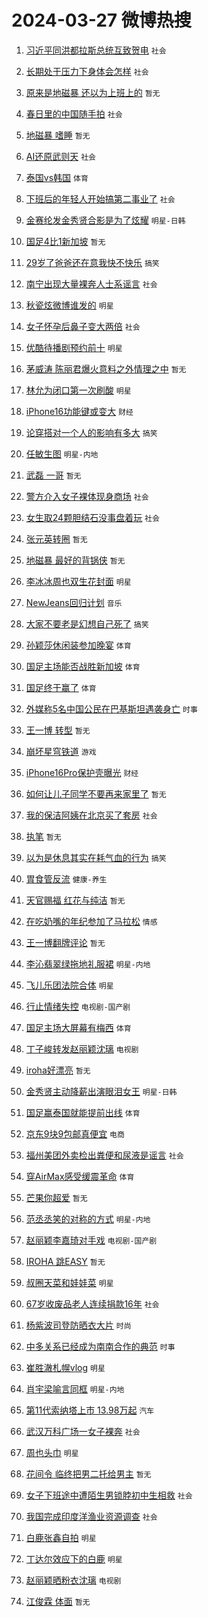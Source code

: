 # 2024-03-27 微博热搜 
1. [习近平同洪都拉斯总统互致贺电](https://m.weibo.cn/search?containerid=100103type%3D1%26t%3D10%26q%3D%23%E4%B9%A0%E8%BF%91%E5%B9%B3%E5%90%8C%E6%B4%AA%E9%83%BD%E6%8B%89%E6%96%AF%E6%80%BB%E7%BB%9F%E4%BA%92%E8%87%B4%E8%B4%BA%E7%94%B5%23&stream_entry_id=51&isnewpage=1&extparam=seat%3D1%26filter_type%3Drealtimehot%26c_type%3D51%26dgr%3D0%26cate%3D10103%26q%3D%2523%25E4%25B9%25A0%25E8%25BF%2591%25E5%25B9%25B3%25E5%2590%258C%25E6%25B4%25AA%25E9%2583%25BD%25E6%258B%2589%25E6%2596%25AF%25E6%2580%25BB%25E7%25BB%259F%25E4%25BA%2592%25E8%2587%25B4%25E8%25B4%25BA%25E7%2594%25B5%2523%26stream_entry_id%3D51%26pos%3D0%26display_time%3D1711484598%26pre_seqid%3D171148459853401652173) `社会` 

2. [长期处于压力下身体会怎样](https://m.weibo.cn/search?containerid=100103type%3D1%26t%3D10%26q%3D%23%E9%95%BF%E6%9C%9F%E5%A4%84%E4%BA%8E%E5%8E%8B%E5%8A%9B%E4%B8%8B%E8%BA%AB%E4%BD%93%E4%BC%9A%E6%80%8E%E6%A0%B7%23&stream_entry_id=31&isnewpage=1&extparam=seat%3D1%26filter_type%3Drealtimehot%26q%3D%2523%25E9%2595%25BF%25E6%259C%259F%25E5%25A4%2584%25E4%25BA%258E%25E5%258E%258B%25E5%258A%259B%25E4%25B8%258B%25E8%25BA%25AB%25E4%25BD%2593%25E4%25BC%259A%25E6%2580%258E%25E6%25A0%25B7%2523%26pos%3D0%26stream_entry_id%3D31%26lcate%3D5001%26c_type%3D31%26band_rank%3D1%26cate%3D5001%26realpos%3D1%26flag%3D2%26dgr%3D0%26display_time%3D1711484598%26pre_seqid%3D171148459853401652173) `社会` 

3. [原来是地磁暴 还以为上班上的](https://m.weibo.cn/search?containerid=100103type%3D1%26t%3D10%26q%3D%E5%8E%9F%E6%9D%A5%E6%98%AF%E5%9C%B0%E7%A3%81%E6%9A%B4+%E8%BF%98%E4%BB%A5%E4%B8%BA%E4%B8%8A%E7%8F%AD%E4%B8%8A%E7%9A%84&stream_entry_id=31&isnewpage=1&extparam=seat%3D1%26filter_type%3Drealtimehot%26q%3D%25E5%258E%259F%25E6%259D%25A5%25E6%2598%25AF%25E5%259C%25B0%25E7%25A3%2581%25E6%259A%25B4%2520%25E8%25BF%2598%25E4%25BB%25A5%25E4%25B8%25BA%25E4%25B8%258A%25E7%258F%25AD%25E4%25B8%258A%25E7%259A%2584%26pos%3D1%26stream_entry_id%3D31%26lcate%3D5001%26c_type%3D31%26band_rank%3D2%26cate%3D5001%26realpos%3D2%26flag%3D2%26dgr%3D0%26display_time%3D1711484598%26pre_seqid%3D171148459853401652173) `暂无` 

4. [春日里的中国随手拍](https://m.weibo.cn/search?containerid=100103type%3D1%26t%3D10%26q%3D%23%E6%98%A5%E6%97%A5%E9%87%8C%E7%9A%84%E4%B8%AD%E5%9B%BD%E9%9A%8F%E6%89%8B%E6%8B%8D%23&stream_entry_id=31&isnewpage=1&extparam=seat%3D1%26filter_type%3Drealtimehot%26q%3D%2523%25E6%2598%25A5%25E6%2597%25A5%25E9%2587%258C%25E7%259A%2584%25E4%25B8%25AD%25E5%259B%25BD%25E9%259A%258F%25E6%2589%258B%25E6%258B%258D%2523%26pos%3D2%26stream_entry_id%3D31%26lcate%3D5001%26c_type%3D31%26band_rank%3D3%26cate%3D5001%26realpos%3D3%26flag%3D0%26dgr%3D0%26display_time%3D1711484598%26pre_seqid%3D171148459853401652173) `社会` 

5. [地磁暴 嗜睡](https://m.weibo.cn/search?containerid=100103type%3D1%26t%3D10%26q%3D%E5%9C%B0%E7%A3%81%E6%9A%B4+%E5%97%9C%E7%9D%A1&stream_entry_id=31&isnewpage=1&extparam=seat%3D1%26filter_type%3Drealtimehot%26q%3D%25E5%259C%25B0%25E7%25A3%2581%25E6%259A%25B4%2520%25E5%2597%259C%25E7%259D%25A1%26pos%3D3%26stream_entry_id%3D31%26lcate%3D5001%26c_type%3D31%26band_rank%3D4%26cate%3D5001%26realpos%3D4%26flag%3D0%26dgr%3D0%26display_time%3D1711484598%26pre_seqid%3D171148459853401652173) `暂无` 

6. [AI还原武则天](https://m.weibo.cn/search?containerid=100103type%3D1%26t%3D10%26q%3D%23AI%E8%BF%98%E5%8E%9F%E6%AD%A6%E5%88%99%E5%A4%A9%23&stream_entry_id=31&isnewpage=1&extparam=seat%3D1%26filter_type%3Drealtimehot%26q%3D%2523AI%25E8%25BF%2598%25E5%258E%259F%25E6%25AD%25A6%25E5%2588%2599%25E5%25A4%25A9%2523%26pos%3D4%26stream_entry_id%3D31%26lcate%3D5001%26c_type%3D31%26band_rank%3D5%26cate%3D5001%26realpos%3D5%26flag%3D2%26dgr%3D0%26display_time%3D1711484598%26pre_seqid%3D171148459853401652173) `社会` 

7. [泰国vs韩国](https://m.weibo.cn/search?containerid=100103type%3D1%26t%3D10%26q%3D%E6%B3%B0%E5%9B%BDvs%E9%9F%A9%E5%9B%BD&stream_entry_id=31&isnewpage=1&extparam=seat%3D1%26filter_type%3Drealtimehot%26q%3D%25E6%25B3%25B0%25E5%259B%25BDvs%25E9%259F%25A9%25E5%259B%25BD%26pos%3D5%26stream_entry_id%3D31%26lcate%3D5001%26c_type%3D31%26band_rank%3D6%26cate%3D5001%26realpos%3D6%26flag%3D0%26dgr%3D0%26display_time%3D1711484598%26pre_seqid%3D171148459853401652173) `体育` 

8. [下班后的年轻人开始搞第二事业了](https://m.weibo.cn/search?containerid=100103type%3D1%26t%3D10%26q%3D%23%E4%B8%8B%E7%8F%AD%E5%90%8E%E7%9A%84%E5%B9%B4%E8%BD%BB%E4%BA%BA%E5%BC%80%E5%A7%8B%E6%90%9E%E7%AC%AC%E4%BA%8C%E4%BA%8B%E4%B8%9A%E4%BA%86%23&stream_entry_id=31&isnewpage=1&extparam=seat%3D1%26filter_type%3Drealtimehot%26q%3D%2523%25E4%25B8%258B%25E7%258F%25AD%25E5%2590%258E%25E7%259A%2584%25E5%25B9%25B4%25E8%25BD%25BB%25E4%25BA%25BA%25E5%25BC%2580%25E5%25A7%258B%25E6%2590%259E%25E7%25AC%25AC%25E4%25BA%258C%25E4%25BA%258B%25E4%25B8%259A%25E4%25BA%2586%2523%26pos%3D6%26stream_entry_id%3D31%26lcate%3D5001%26c_type%3D31%26band_rank%3D7%26cate%3D5001%26realpos%3D7%26flag%3D2%26dgr%3D0%26display_time%3D1711484598%26pre_seqid%3D171148459853401652173) `社会` 

9. [金赛纶发金秀贤合影是为了炫耀](https://m.weibo.cn/search?containerid=100103type%3D1%26t%3D10%26q%3D%23%E9%87%91%E8%B5%9B%E7%BA%B6%E5%8F%91%E9%87%91%E7%A7%80%E8%B4%A4%E5%90%88%E5%BD%B1%E6%98%AF%E4%B8%BA%E4%BA%86%E7%82%AB%E8%80%80%23&stream_entry_id=31&isnewpage=1&extparam=seat%3D1%26filter_type%3Drealtimehot%26q%3D%2523%25E9%2587%2591%25E8%25B5%259B%25E7%25BA%25B6%25E5%258F%2591%25E9%2587%2591%25E7%25A7%2580%25E8%25B4%25A4%25E5%2590%2588%25E5%25BD%25B1%25E6%2598%25AF%25E4%25B8%25BA%25E4%25BA%2586%25E7%2582%25AB%25E8%2580%2580%2523%26pos%3D7%26stream_entry_id%3D31%26lcate%3D5001%26c_type%3D31%26band_rank%3D8%26cate%3D5001%26realpos%3D8%26flag%3D2%26dgr%3D0%26display_time%3D1711484598%26pre_seqid%3D171148459853401652173) `明星-日韩` 

10. [国足4比1新加坡](https://m.weibo.cn/search?containerid=100103type%3D1%26t%3D10%26q%3D%23%E5%9B%BD%E8%B6%B34%E6%AF%941%E6%96%B0%E5%8A%A0%E5%9D%A1%23&stream_entry_id=31&isnewpage=1&extparam=seat%3D1%26filter_type%3Drealtimehot%26q%3D%2523%25E5%259B%25BD%25E8%25B6%25B34%25E6%25AF%25941%25E6%2596%25B0%25E5%258A%25A0%25E5%259D%25A1%2523%26pos%3D8%26stream_entry_id%3D31%26lcate%3D5001%26c_type%3D31%26band_rank%3D9%26cate%3D5001%26realpos%3D9%26flag%3D16%26dgr%3D0%26display_time%3D1711484598%26pre_seqid%3D171148459853401652173) `暂无` 

11. [29岁了爸爸还在意我快不快乐](https://m.weibo.cn/search?containerid=100103type%3D1%26t%3D10%26q%3D%2329%E5%B2%81%E4%BA%86%E7%88%B8%E7%88%B8%E8%BF%98%E5%9C%A8%E6%84%8F%E6%88%91%E5%BF%AB%E4%B8%8D%E5%BF%AB%E4%B9%90%23&stream_entry_id=31&isnewpage=1&extparam=seat%3D1%26filter_type%3Drealtimehot%26q%3D%252329%25E5%25B2%2581%25E4%25BA%2586%25E7%2588%25B8%25E7%2588%25B8%25E8%25BF%2598%25E5%259C%25A8%25E6%2584%258F%25E6%2588%2591%25E5%25BF%25AB%25E4%25B8%258D%25E5%25BF%25AB%25E4%25B9%2590%2523%26pos%3D9%26stream_entry_id%3D31%26lcate%3D5001%26c_type%3D31%26band_rank%3D10%26cate%3D5001%26realpos%3D10%26flag%3D2%26dgr%3D0%26display_time%3D1711484598%26pre_seqid%3D171148459853401652173) `搞笑` 

12. [南宁出现大量裸奔人士系谣言](https://m.weibo.cn/search?containerid=100103type%3D1%26t%3D10%26q%3D%23%E5%8D%97%E5%AE%81%E5%87%BA%E7%8E%B0%E5%A4%A7%E9%87%8F%E8%A3%B8%E5%A5%94%E4%BA%BA%E5%A3%AB%E7%B3%BB%E8%B0%A3%E8%A8%80%23&stream_entry_id=31&isnewpage=1&extparam=seat%3D1%26filter_type%3Drealtimehot%26q%3D%2523%25E5%258D%2597%25E5%25AE%2581%25E5%2587%25BA%25E7%258E%25B0%25E5%25A4%25A7%25E9%2587%258F%25E8%25A3%25B8%25E5%25A5%2594%25E4%25BA%25BA%25E5%25A3%25AB%25E7%25B3%25BB%25E8%25B0%25A3%25E8%25A8%2580%2523%26pos%3D10%26stream_entry_id%3D31%26lcate%3D5001%26c_type%3D31%26band_rank%3D11%26cate%3D5001%26realpos%3D11%26flag%3D2%26dgr%3D0%26display_time%3D1711484598%26pre_seqid%3D171148459853401652173) `社会` 

13. [秋瓷炫微博谁发的](https://m.weibo.cn/search?containerid=100103type%3D1%26t%3D10%26q%3D%23%E7%A7%8B%E7%93%B7%E7%82%AB%E5%BE%AE%E5%8D%9A%E8%B0%81%E5%8F%91%E7%9A%84%23&stream_entry_id=31&isnewpage=1&extparam=seat%3D1%26filter_type%3Drealtimehot%26q%3D%2523%25E7%25A7%258B%25E7%2593%25B7%25E7%2582%25AB%25E5%25BE%25AE%25E5%258D%259A%25E8%25B0%2581%25E5%258F%2591%25E7%259A%2584%2523%26pos%3D11%26stream_entry_id%3D31%26lcate%3D5001%26c_type%3D31%26band_rank%3D12%26cate%3D5001%26realpos%3D12%26flag%3D2%26dgr%3D0%26display_time%3D1711484598%26pre_seqid%3D171148459853401652173) `明星` 

14. [女子怀孕后鼻子变大两倍](https://m.weibo.cn/search?containerid=100103type%3D1%26t%3D10%26q%3D%23%E5%A5%B3%E5%AD%90%E6%80%80%E5%AD%95%E5%90%8E%E9%BC%BB%E5%AD%90%E5%8F%98%E5%A4%A7%E4%B8%A4%E5%80%8D%23&stream_entry_id=31&isnewpage=1&extparam=seat%3D1%26filter_type%3Drealtimehot%26q%3D%2523%25E5%25A5%25B3%25E5%25AD%2590%25E6%2580%2580%25E5%25AD%2595%25E5%2590%258E%25E9%25BC%25BB%25E5%25AD%2590%25E5%258F%2598%25E5%25A4%25A7%25E4%25B8%25A4%25E5%2580%258D%2523%26pos%3D12%26stream_entry_id%3D31%26lcate%3D5001%26c_type%3D31%26band_rank%3D13%26cate%3D5001%26realpos%3D13%26flag%3D0%26dgr%3D0%26display_time%3D1711484598%26pre_seqid%3D171148459853401652173) `社会` 

15. [优酷待播剧预约前十](https://m.weibo.cn/search?containerid=100103type%3D1%26t%3D10%26q%3D%23%E4%BC%98%E9%85%B7%E5%BE%85%E6%92%AD%E5%89%A7%E9%A2%84%E7%BA%A6%E5%89%8D%E5%8D%81%23&stream_entry_id=31&isnewpage=1&extparam=seat%3D1%26filter_type%3Drealtimehot%26q%3D%2523%25E4%25BC%2598%25E9%2585%25B7%25E5%25BE%2585%25E6%2592%25AD%25E5%2589%25A7%25E9%25A2%2584%25E7%25BA%25A6%25E5%2589%258D%25E5%258D%2581%2523%26pos%3D13%26stream_entry_id%3D31%26lcate%3D5001%26c_type%3D31%26band_rank%3D14%26cate%3D5001%26realpos%3D14%26flag%3D2%26dgr%3D0%26display_time%3D1711484598%26pre_seqid%3D171148459853401652173) `明星` 

16. [茅威涛 陈丽君爆火意料之外情理之中](https://m.weibo.cn/search?containerid=100103type%3D1%26t%3D10%26q%3D%E8%8C%85%E5%A8%81%E6%B6%9B+%E9%99%88%E4%B8%BD%E5%90%9B%E7%88%86%E7%81%AB%E6%84%8F%E6%96%99%E4%B9%8B%E5%A4%96%E6%83%85%E7%90%86%E4%B9%8B%E4%B8%AD&stream_entry_id=31&isnewpage=1&extparam=seat%3D1%26filter_type%3Drealtimehot%26q%3D%25E8%258C%2585%25E5%25A8%2581%25E6%25B6%259B%2520%25E9%2599%2588%25E4%25B8%25BD%25E5%2590%259B%25E7%2588%2586%25E7%2581%25AB%25E6%2584%258F%25E6%2596%2599%25E4%25B9%258B%25E5%25A4%2596%25E6%2583%2585%25E7%2590%2586%25E4%25B9%258B%25E4%25B8%25AD%26pos%3D14%26stream_entry_id%3D31%26lcate%3D5001%26c_type%3D31%26band_rank%3D15%26cate%3D5001%26realpos%3D15%26flag%3D1%26dgr%3D0%26display_time%3D1711484598%26pre_seqid%3D171148459853401652173) `暂无` 

17. [林允为闭口第一次刷酸](https://m.weibo.cn/search?containerid=100103type%3D1%26t%3D10%26q%3D%23%E6%9E%97%E5%85%81%E4%B8%BA%E9%97%AD%E5%8F%A3%E7%AC%AC%E4%B8%80%E6%AC%A1%E5%88%B7%E9%85%B8%23&stream_entry_id=31&isnewpage=1&extparam=seat%3D1%26filter_type%3Drealtimehot%26q%3D%2523%25E6%259E%2597%25E5%2585%2581%25E4%25B8%25BA%25E9%2597%25AD%25E5%258F%25A3%25E7%25AC%25AC%25E4%25B8%2580%25E6%25AC%25A1%25E5%2588%25B7%25E9%2585%25B8%2523%26pos%3D15%26stream_entry_id%3D31%26lcate%3D5001%26c_type%3D31%26band_rank%3D16%26cate%3D5001%26realpos%3D16%26flag%3D2%26dgr%3D0%26display_time%3D1711484598%26pre_seqid%3D171148459853401652173) `明星` 

18. [iPhone16功能键或变大](https://m.weibo.cn/search?containerid=100103type%3D1%26t%3D10%26q%3D%23iPhone16%E5%8A%9F%E8%83%BD%E9%94%AE%E6%88%96%E5%8F%98%E5%A4%A7%23&stream_entry_id=31&isnewpage=1&extparam=seat%3D1%26filter_type%3Drealtimehot%26q%3D%2523iPhone16%25E5%258A%259F%25E8%2583%25BD%25E9%2594%25AE%25E6%2588%2596%25E5%258F%2598%25E5%25A4%25A7%2523%26pos%3D16%26stream_entry_id%3D31%26lcate%3D5001%26c_type%3D31%26band_rank%3D17%26cate%3D5001%26realpos%3D17%26flag%3D2%26dgr%3D0%26display_time%3D1711484598%26pre_seqid%3D171148459853401652173) `财经` 

19. [论穿搭对一个人的影响有多大](https://m.weibo.cn/search?containerid=100103type%3D1%26t%3D10%26q%3D%23%E8%AE%BA%E7%A9%BF%E6%90%AD%E5%AF%B9%E4%B8%80%E4%B8%AA%E4%BA%BA%E7%9A%84%E5%BD%B1%E5%93%8D%E6%9C%89%E5%A4%9A%E5%A4%A7%23&stream_entry_id=31&isnewpage=1&extparam=seat%3D1%26filter_type%3Drealtimehot%26q%3D%2523%25E8%25AE%25BA%25E7%25A9%25BF%25E6%2590%25AD%25E5%25AF%25B9%25E4%25B8%2580%25E4%25B8%25AA%25E4%25BA%25BA%25E7%259A%2584%25E5%25BD%25B1%25E5%2593%258D%25E6%259C%2589%25E5%25A4%259A%25E5%25A4%25A7%2523%26pos%3D17%26stream_entry_id%3D31%26lcate%3D5001%26c_type%3D31%26band_rank%3D18%26cate%3D5001%26realpos%3D18%26flag%3D2%26dgr%3D0%26display_time%3D1711484598%26pre_seqid%3D171148459853401652173) `搞笑` 

20. [任敏生图](https://m.weibo.cn/search?containerid=100103type%3D1%26t%3D10%26q%3D%E4%BB%BB%E6%95%8F%E7%94%9F%E5%9B%BE&stream_entry_id=31&isnewpage=1&extparam=seat%3D1%26filter_type%3Drealtimehot%26q%3D%25E4%25BB%25BB%25E6%2595%258F%25E7%2594%259F%25E5%259B%25BE%26pos%3D18%26stream_entry_id%3D31%26lcate%3D5001%26c_type%3D31%26band_rank%3D19%26cate%3D5001%26realpos%3D19%26flag%3D2%26dgr%3D0%26display_time%3D1711484598%26pre_seqid%3D171148459853401652173) `明星-内地` 

21. [武磊 一哥](https://m.weibo.cn/search?containerid=100103type%3D1%26t%3D10%26q%3D%E6%AD%A6%E7%A3%8A+%E4%B8%80%E5%93%A5&stream_entry_id=31&isnewpage=1&extparam=seat%3D1%26filter_type%3Drealtimehot%26q%3D%25E6%25AD%25A6%25E7%25A3%258A%2520%25E4%25B8%2580%25E5%2593%25A5%26pos%3D19%26stream_entry_id%3D31%26lcate%3D5001%26c_type%3D31%26band_rank%3D20%26cate%3D5001%26realpos%3D20%26flag%3D0%26dgr%3D0%26display_time%3D1711484598%26pre_seqid%3D171148459853401652173) `暂无` 

22. [警方介入女子裸体现身商场](https://m.weibo.cn/search?containerid=100103type%3D1%26t%3D10%26q%3D%23%E8%AD%A6%E6%96%B9%E4%BB%8B%E5%85%A5%E5%A5%B3%E5%AD%90%E8%A3%B8%E4%BD%93%E7%8E%B0%E8%BA%AB%E5%95%86%E5%9C%BA%23&stream_entry_id=31&isnewpage=1&extparam=seat%3D1%26filter_type%3Drealtimehot%26q%3D%2523%25E8%25AD%25A6%25E6%2596%25B9%25E4%25BB%258B%25E5%2585%25A5%25E5%25A5%25B3%25E5%25AD%2590%25E8%25A3%25B8%25E4%25BD%2593%25E7%258E%25B0%25E8%25BA%25AB%25E5%2595%2586%25E5%259C%25BA%2523%26pos%3D20%26stream_entry_id%3D31%26lcate%3D5001%26c_type%3D31%26band_rank%3D21%26cate%3D5001%26realpos%3D21%26flag%3D2%26dgr%3D0%26display_time%3D1711484598%26pre_seqid%3D171148459853401652173) `社会` 

23. [女生取24颗胆结石没事盘着玩](https://m.weibo.cn/search?containerid=100103type%3D1%26t%3D10%26q%3D%23%E5%A5%B3%E7%94%9F%E5%8F%9624%E9%A2%97%E8%83%86%E7%BB%93%E7%9F%B3%E6%B2%A1%E4%BA%8B%E7%9B%98%E7%9D%80%E7%8E%A9%23&stream_entry_id=31&isnewpage=1&extparam=seat%3D1%26filter_type%3Drealtimehot%26q%3D%2523%25E5%25A5%25B3%25E7%2594%259F%25E5%258F%259624%25E9%25A2%2597%25E8%2583%2586%25E7%25BB%2593%25E7%259F%25B3%25E6%25B2%25A1%25E4%25BA%258B%25E7%259B%2598%25E7%259D%2580%25E7%258E%25A9%2523%26pos%3D21%26stream_entry_id%3D31%26lcate%3D5001%26c_type%3D31%26band_rank%3D22%26cate%3D5001%26realpos%3D22%26flag%3D0%26dgr%3D0%26display_time%3D1711484598%26pre_seqid%3D171148459853401652173) `社会` 

24. [张元英转圈](https://m.weibo.cn/search?containerid=100103type%3D1%26t%3D10%26q%3D%E5%BC%A0%E5%85%83%E8%8B%B1%E8%BD%AC%E5%9C%88&stream_entry_id=31&isnewpage=1&extparam=seat%3D1%26filter_type%3Drealtimehot%26q%3D%25E5%25BC%25A0%25E5%2585%2583%25E8%258B%25B1%25E8%25BD%25AC%25E5%259C%2588%26pos%3D22%26stream_entry_id%3D31%26lcate%3D5001%26c_type%3D31%26band_rank%3D23%26cate%3D5001%26realpos%3D23%26flag%3D0%26dgr%3D0%26display_time%3D1711484598%26pre_seqid%3D171148459853401652173) `暂无` 

25. [地磁暴 最好的背锅侠](https://m.weibo.cn/search?containerid=100103type%3D1%26t%3D10%26q%3D%E5%9C%B0%E7%A3%81%E6%9A%B4+%E6%9C%80%E5%A5%BD%E7%9A%84%E8%83%8C%E9%94%85%E4%BE%A0&stream_entry_id=31&isnewpage=1&extparam=seat%3D1%26filter_type%3Drealtimehot%26q%3D%25E5%259C%25B0%25E7%25A3%2581%25E6%259A%25B4%2520%25E6%259C%2580%25E5%25A5%25BD%25E7%259A%2584%25E8%2583%258C%25E9%2594%2585%25E4%25BE%25A0%26pos%3D23%26stream_entry_id%3D31%26lcate%3D5001%26c_type%3D31%26band_rank%3D24%26cate%3D5001%26realpos%3D24%26flag%3D0%26dgr%3D0%26display_time%3D1711484598%26pre_seqid%3D171148459853401652173) `暂无` 

26. [李冰冰周也双生花封面](https://m.weibo.cn/search?containerid=100103type%3D1%26t%3D10%26q%3D%23%E6%9D%8E%E5%86%B0%E5%86%B0%E5%91%A8%E4%B9%9F%E5%8F%8C%E7%94%9F%E8%8A%B1%E5%B0%81%E9%9D%A2%23&stream_entry_id=31&isnewpage=1&extparam=seat%3D1%26filter_type%3Drealtimehot%26q%3D%2523%25E6%259D%258E%25E5%2586%25B0%25E5%2586%25B0%25E5%2591%25A8%25E4%25B9%259F%25E5%258F%258C%25E7%2594%259F%25E8%258A%25B1%25E5%25B0%2581%25E9%259D%25A2%2523%26pos%3D24%26stream_entry_id%3D31%26lcate%3D5001%26c_type%3D31%26band_rank%3D25%26cate%3D5001%26realpos%3D25%26flag%3D0%26dgr%3D0%26display_time%3D1711484598%26pre_seqid%3D171148459853401652173) `明星` 

27. [NewJeans回归计划](https://m.weibo.cn/search?containerid=100103type%3D1%26t%3D10%26q%3D%23NewJeans%E5%9B%9E%E5%BD%92%E8%AE%A1%E5%88%92%23&stream_entry_id=31&isnewpage=1&extparam=seat%3D1%26filter_type%3Drealtimehot%26q%3D%2523NewJeans%25E5%259B%259E%25E5%25BD%2592%25E8%25AE%25A1%25E5%2588%2592%2523%26pos%3D25%26stream_entry_id%3D31%26lcate%3D5001%26c_type%3D31%26band_rank%3D26%26cate%3D5001%26realpos%3D26%26flag%3D0%26dgr%3D0%26display_time%3D1711484598%26pre_seqid%3D171148459853401652173) `音乐` 

28. [大家不要老是幻想自己死了](https://m.weibo.cn/search?containerid=100103type%3D1%26t%3D10%26q%3D%23%E5%A4%A7%E5%AE%B6%E4%B8%8D%E8%A6%81%E8%80%81%E6%98%AF%E5%B9%BB%E6%83%B3%E8%87%AA%E5%B7%B1%E6%AD%BB%E4%BA%86%23&stream_entry_id=31&isnewpage=1&extparam=seat%3D1%26filter_type%3Drealtimehot%26q%3D%2523%25E5%25A4%25A7%25E5%25AE%25B6%25E4%25B8%258D%25E8%25A6%2581%25E8%2580%2581%25E6%2598%25AF%25E5%25B9%25BB%25E6%2583%25B3%25E8%2587%25AA%25E5%25B7%25B1%25E6%25AD%25BB%25E4%25BA%2586%2523%26pos%3D26%26stream_entry_id%3D31%26lcate%3D5001%26c_type%3D31%26band_rank%3D27%26cate%3D5001%26realpos%3D27%26flag%3D0%26dgr%3D0%26display_time%3D1711484598%26pre_seqid%3D171148459853401652173) `搞笑` 

29. [孙颖莎休闲装参加晚宴](https://m.weibo.cn/search?containerid=100103type%3D1%26t%3D10%26q%3D%23%E5%AD%99%E9%A2%96%E8%8E%8E%E4%BC%91%E9%97%B2%E8%A3%85%E5%8F%82%E5%8A%A0%E6%99%9A%E5%AE%B4%23&stream_entry_id=31&isnewpage=1&extparam=seat%3D1%26filter_type%3Drealtimehot%26q%3D%2523%25E5%25AD%2599%25E9%25A2%2596%25E8%258E%258E%25E4%25BC%2591%25E9%2597%25B2%25E8%25A3%2585%25E5%258F%2582%25E5%258A%25A0%25E6%2599%259A%25E5%25AE%25B4%2523%26pos%3D27%26stream_entry_id%3D31%26lcate%3D5001%26c_type%3D31%26band_rank%3D28%26cate%3D5001%26realpos%3D28%26flag%3D0%26dgr%3D0%26display_time%3D1711484598%26pre_seqid%3D171148459853401652173) `体育` 

30. [国足主场能否战胜新加坡](https://m.weibo.cn/search?containerid=100103type%3D1%26t%3D10%26q%3D%23%E5%9B%BD%E8%B6%B3%E4%B8%BB%E5%9C%BA%E8%83%BD%E5%90%A6%E6%88%98%E8%83%9C%E6%96%B0%E5%8A%A0%E5%9D%A1%23&stream_entry_id=31&isnewpage=1&extparam=seat%3D1%26filter_type%3Drealtimehot%26q%3D%2523%25E5%259B%25BD%25E8%25B6%25B3%25E4%25B8%25BB%25E5%259C%25BA%25E8%2583%25BD%25E5%2590%25A6%25E6%2588%2598%25E8%2583%259C%25E6%2596%25B0%25E5%258A%25A0%25E5%259D%25A1%2523%26pos%3D28%26stream_entry_id%3D31%26lcate%3D5001%26c_type%3D31%26band_rank%3D29%26cate%3D5001%26realpos%3D29%26flag%3D0%26dgr%3D0%26display_time%3D1711484598%26pre_seqid%3D171148459853401652173) `体育` 

31. [国足终于赢了](https://m.weibo.cn/search?containerid=100103type%3D1%26t%3D10%26q%3D%23%E5%9B%BD%E8%B6%B3%E7%BB%88%E4%BA%8E%E8%B5%A2%E4%BA%86%23&stream_entry_id=31&isnewpage=1&extparam=seat%3D1%26filter_type%3Drealtimehot%26q%3D%2523%25E5%259B%25BD%25E8%25B6%25B3%25E7%25BB%2588%25E4%25BA%258E%25E8%25B5%25A2%25E4%25BA%2586%2523%26pos%3D29%26stream_entry_id%3D31%26lcate%3D5001%26c_type%3D31%26band_rank%3D30%26cate%3D5001%26realpos%3D30%26flag%3D0%26dgr%3D0%26display_time%3D1711484598%26pre_seqid%3D171148459853401652173) `体育` 

32. [外媒称5名中国公民在巴基斯坦遇袭身亡](https://m.weibo.cn/search?containerid=100103type%3D1%26t%3D10%26q%3D%23%E5%A4%96%E5%AA%92%E7%A7%B05%E5%90%8D%E4%B8%AD%E5%9B%BD%E5%85%AC%E6%B0%91%E5%9C%A8%E5%B7%B4%E5%9F%BA%E6%96%AF%E5%9D%A6%E9%81%87%E8%A2%AD%E8%BA%AB%E4%BA%A1%23&stream_entry_id=31&isnewpage=1&extparam=seat%3D1%26filter_type%3Drealtimehot%26q%3D%2523%25E5%25A4%2596%25E5%25AA%2592%25E7%25A7%25B05%25E5%2590%258D%25E4%25B8%25AD%25E5%259B%25BD%25E5%2585%25AC%25E6%25B0%2591%25E5%259C%25A8%25E5%25B7%25B4%25E5%259F%25BA%25E6%2596%25AF%25E5%259D%25A6%25E9%2581%2587%25E8%25A2%25AD%25E8%25BA%25AB%25E4%25BA%25A1%2523%26pos%3D30%26stream_entry_id%3D31%26lcate%3D5001%26c_type%3D31%26band_rank%3D31%26cate%3D5001%26realpos%3D31%26flag%3D0%26dgr%3D0%26display_time%3D1711484598%26pre_seqid%3D171148459853401652173) `时事` 

33. [王一博 转型](https://m.weibo.cn/search?containerid=100103type%3D1%26t%3D10%26q%3D%E7%8E%8B%E4%B8%80%E5%8D%9A+%E8%BD%AC%E5%9E%8B&stream_entry_id=31&isnewpage=1&extparam=seat%3D1%26filter_type%3Drealtimehot%26q%3D%25E7%258E%258B%25E4%25B8%2580%25E5%258D%259A%2520%25E8%25BD%25AC%25E5%259E%258B%26pos%3D31%26stream_entry_id%3D31%26lcate%3D5001%26c_type%3D31%26band_rank%3D32%26cate%3D5001%26realpos%3D32%26flag%3D0%26dgr%3D0%26display_time%3D1711484598%26pre_seqid%3D171148459853401652173) `暂无` 

34. [崩坏星穹铁道](https://m.weibo.cn/search?containerid=100103type%3D1%26t%3D10%26q%3D%23%E5%B4%A9%E5%9D%8F%E6%98%9F%E7%A9%B9%E9%93%81%E9%81%93%23&stream_entry_id=31&isnewpage=1&extparam=seat%3D1%26filter_type%3Drealtimehot%26q%3D%2523%25E5%25B4%25A9%25E5%259D%258F%25E6%2598%259F%25E7%25A9%25B9%25E9%2593%2581%25E9%2581%2593%2523%26pos%3D32%26stream_entry_id%3D31%26lcate%3D5001%26c_type%3D31%26band_rank%3D33%26cate%3D5001%26realpos%3D33%26flag%3D0%26dgr%3D0%26display_time%3D1711484598%26pre_seqid%3D171148459853401652173) `游戏` 

35. [iPhone16Pro保护壳曝光](https://m.weibo.cn/search?containerid=100103type%3D1%26t%3D10%26q%3D%23iPhone16Pro%E4%BF%9D%E6%8A%A4%E5%A3%B3%E6%9B%9D%E5%85%89%23&stream_entry_id=31&isnewpage=1&extparam=seat%3D1%26filter_type%3Drealtimehot%26q%3D%2523iPhone16Pro%25E4%25BF%259D%25E6%258A%25A4%25E5%25A3%25B3%25E6%259B%259D%25E5%2585%2589%2523%26pos%3D33%26stream_entry_id%3D31%26lcate%3D5001%26c_type%3D31%26band_rank%3D34%26cate%3D5001%26realpos%3D34%26flag%3D0%26dgr%3D0%26display_time%3D1711484598%26pre_seqid%3D171148459853401652173) `财经` 

36. [如何让儿子同学不要再来家里了](https://m.weibo.cn/search?containerid=100103type%3D1%26t%3D10%26q%3D%E5%A6%82%E4%BD%95%E8%AE%A9%E5%84%BF%E5%AD%90%E5%90%8C%E5%AD%A6%E4%B8%8D%E8%A6%81%E5%86%8D%E6%9D%A5%E5%AE%B6%E9%87%8C%E4%BA%86&stream_entry_id=31&isnewpage=1&extparam=seat%3D1%26filter_type%3Drealtimehot%26q%3D%25E5%25A6%2582%25E4%25BD%2595%25E8%25AE%25A9%25E5%2584%25BF%25E5%25AD%2590%25E5%2590%258C%25E5%25AD%25A6%25E4%25B8%258D%25E8%25A6%2581%25E5%2586%258D%25E6%259D%25A5%25E5%25AE%25B6%25E9%2587%258C%25E4%25BA%2586%26pos%3D34%26stream_entry_id%3D31%26lcate%3D5001%26c_type%3D31%26band_rank%3D35%26cate%3D5001%26realpos%3D35%26flag%3D1%26dgr%3D0%26display_time%3D1711484598%26pre_seqid%3D171148459853401652173) `暂无` 

37. [我的保洁阿姨在北京买了套房](https://m.weibo.cn/search?containerid=100103type%3D1%26t%3D10%26q%3D%23%E6%88%91%E7%9A%84%E4%BF%9D%E6%B4%81%E9%98%BF%E5%A7%A8%E5%9C%A8%E5%8C%97%E4%BA%AC%E4%B9%B0%E4%BA%86%E5%A5%97%E6%88%BF%23&stream_entry_id=31&isnewpage=1&extparam=seat%3D1%26filter_type%3Drealtimehot%26q%3D%2523%25E6%2588%2591%25E7%259A%2584%25E4%25BF%259D%25E6%25B4%2581%25E9%2598%25BF%25E5%25A7%25A8%25E5%259C%25A8%25E5%258C%2597%25E4%25BA%25AC%25E4%25B9%25B0%25E4%25BA%2586%25E5%25A5%2597%25E6%2588%25BF%2523%26pos%3D35%26stream_entry_id%3D31%26lcate%3D5001%26c_type%3D31%26band_rank%3D36%26cate%3D5001%26realpos%3D36%26flag%3D0%26dgr%3D0%26display_time%3D1711484598%26pre_seqid%3D171148459853401652173) `社会` 

38. [执笔](https://m.weibo.cn/search?containerid=100103type%3D1%26t%3D10%26q%3D%E6%89%A7%E7%AC%94&stream_entry_id=31&isnewpage=1&extparam=seat%3D1%26filter_type%3Drealtimehot%26q%3D%25E6%2589%25A7%25E7%25AC%2594%26pos%3D36%26stream_entry_id%3D31%26lcate%3D5001%26c_type%3D31%26band_rank%3D37%26cate%3D5001%26realpos%3D37%26flag%3D0%26dgr%3D0%26display_time%3D1711484598%26pre_seqid%3D171148459853401652173) `暂无` 

39. [以为是休息其实在耗气血的行为](https://m.weibo.cn/search?containerid=100103type%3D1%26t%3D10%26q%3D%23%E4%BB%A5%E4%B8%BA%E6%98%AF%E4%BC%91%E6%81%AF%E5%85%B6%E5%AE%9E%E5%9C%A8%E8%80%97%E6%B0%94%E8%A1%80%E7%9A%84%E8%A1%8C%E4%B8%BA%23&stream_entry_id=31&isnewpage=1&extparam=seat%3D1%26filter_type%3Drealtimehot%26q%3D%2523%25E4%25BB%25A5%25E4%25B8%25BA%25E6%2598%25AF%25E4%25BC%2591%25E6%2581%25AF%25E5%2585%25B6%25E5%25AE%259E%25E5%259C%25A8%25E8%2580%2597%25E6%25B0%2594%25E8%25A1%2580%25E7%259A%2584%25E8%25A1%258C%25E4%25B8%25BA%2523%26pos%3D37%26stream_entry_id%3D31%26lcate%3D5001%26c_type%3D31%26band_rank%3D38%26cate%3D5001%26realpos%3D38%26flag%3D0%26dgr%3D0%26display_time%3D1711484598%26pre_seqid%3D171148459853401652173) `搞笑` 

40. [胃食管反流](https://m.weibo.cn/search?containerid=100103type%3D1%26t%3D10%26q%3D%E8%83%83%E9%A3%9F%E7%AE%A1%E5%8F%8D%E6%B5%81&stream_entry_id=31&isnewpage=1&extparam=seat%3D1%26filter_type%3Drealtimehot%26q%3D%25E8%2583%2583%25E9%25A3%259F%25E7%25AE%25A1%25E5%258F%258D%25E6%25B5%2581%26pos%3D38%26stream_entry_id%3D31%26lcate%3D5001%26c_type%3D31%26band_rank%3D39%26cate%3D5001%26realpos%3D39%26flag%3D1%26dgr%3D0%26display_time%3D1711484598%26pre_seqid%3D171148459853401652173) `健康-养生` 

41. [天官赐福 红花与纯洁](https://m.weibo.cn/search?containerid=100103type%3D1%26t%3D10%26q%3D%E5%A4%A9%E5%AE%98%E8%B5%90%E7%A6%8F+%E7%BA%A2%E8%8A%B1%E4%B8%8E%E7%BA%AF%E6%B4%81&stream_entry_id=31&isnewpage=1&extparam=seat%3D1%26filter_type%3Drealtimehot%26q%3D%25E5%25A4%25A9%25E5%25AE%2598%25E8%25B5%2590%25E7%25A6%258F%2520%25E7%25BA%25A2%25E8%258A%25B1%25E4%25B8%258E%25E7%25BA%25AF%25E6%25B4%2581%26pos%3D39%26stream_entry_id%3D31%26lcate%3D5001%26c_type%3D31%26band_rank%3D40%26cate%3D5001%26realpos%3D40%26flag%3D1%26dgr%3D0%26display_time%3D1711484598%26pre_seqid%3D171148459853401652173) `暂无` 

42. [在吃奶嘴的年纪参加了马拉松](https://m.weibo.cn/search?containerid=100103type%3D1%26t%3D10%26q%3D%23%E5%9C%A8%E5%90%83%E5%A5%B6%E5%98%B4%E7%9A%84%E5%B9%B4%E7%BA%AA%E5%8F%82%E5%8A%A0%E4%BA%86%E9%A9%AC%E6%8B%89%E6%9D%BE%23&stream_entry_id=31&isnewpage=1&extparam=seat%3D1%26filter_type%3Drealtimehot%26q%3D%2523%25E5%259C%25A8%25E5%2590%2583%25E5%25A5%25B6%25E5%2598%25B4%25E7%259A%2584%25E5%25B9%25B4%25E7%25BA%25AA%25E5%258F%2582%25E5%258A%25A0%25E4%25BA%2586%25E9%25A9%25AC%25E6%258B%2589%25E6%259D%25BE%2523%26pos%3D40%26stream_entry_id%3D31%26lcate%3D5001%26c_type%3D31%26band_rank%3D41%26cate%3D5001%26realpos%3D41%26flag%3D1%26dgr%3D0%26display_time%3D1711484598%26pre_seqid%3D171148459853401652173) `情感` 

43. [王一博翻牌评论](https://m.weibo.cn/search?containerid=100103type%3D1%26t%3D10%26q%3D%23%E7%8E%8B%E4%B8%80%E5%8D%9A%E7%BF%BB%E7%89%8C%E8%AF%84%E8%AE%BA%23&stream_entry_id=31&isnewpage=1&extparam=seat%3D1%26filter_type%3Drealtimehot%26q%3D%2523%25E7%258E%258B%25E4%25B8%2580%25E5%258D%259A%25E7%25BF%25BB%25E7%2589%258C%25E8%25AF%2584%25E8%25AE%25BA%2523%26pos%3D41%26stream_entry_id%3D31%26lcate%3D5001%26c_type%3D31%26band_rank%3D42%26cate%3D5001%26realpos%3D42%26flag%3D0%26dgr%3D0%26display_time%3D1711484598%26pre_seqid%3D171148459853401652173) `暂无` 

44. [李沁翡翠绿拖地礼服裙](https://m.weibo.cn/search?containerid=100103type%3D1%26t%3D10%26q%3D%23%E6%9D%8E%E6%B2%81%E7%BF%A1%E7%BF%A0%E7%BB%BF%E6%8B%96%E5%9C%B0%E7%A4%BC%E6%9C%8D%E8%A3%99%23&stream_entry_id=31&isnewpage=1&extparam=seat%3D1%26filter_type%3Drealtimehot%26q%3D%2523%25E6%259D%258E%25E6%25B2%2581%25E7%25BF%25A1%25E7%25BF%25A0%25E7%25BB%25BF%25E6%258B%2596%25E5%259C%25B0%25E7%25A4%25BC%25E6%259C%258D%25E8%25A3%2599%2523%26pos%3D42%26stream_entry_id%3D31%26lcate%3D5001%26c_type%3D31%26band_rank%3D43%26cate%3D5001%26realpos%3D43%26flag%3D0%26dgr%3D0%26display_time%3D1711484598%26pre_seqid%3D171148459853401652173) `明星-内地` 

45. [飞儿乐团法院合体](https://m.weibo.cn/search?containerid=100103type%3D1%26t%3D10%26q%3D%23%E9%A3%9E%E5%84%BF%E4%B9%90%E5%9B%A2%E6%B3%95%E9%99%A2%E5%90%88%E4%BD%93%23&stream_entry_id=31&isnewpage=1&extparam=seat%3D1%26filter_type%3Drealtimehot%26q%3D%2523%25E9%25A3%259E%25E5%2584%25BF%25E4%25B9%2590%25E5%259B%25A2%25E6%25B3%2595%25E9%2599%25A2%25E5%2590%2588%25E4%25BD%2593%2523%26pos%3D43%26stream_entry_id%3D31%26lcate%3D5001%26c_type%3D31%26band_rank%3D44%26cate%3D5001%26realpos%3D44%26flag%3D0%26dgr%3D0%26display_time%3D1711484598%26pre_seqid%3D171148459853401652173) `明星` 

46. [行止情绪失控](https://m.weibo.cn/search?containerid=100103type%3D1%26t%3D10%26q%3D%23%E8%A1%8C%E6%AD%A2%E6%83%85%E7%BB%AA%E5%A4%B1%E6%8E%A7%23&stream_entry_id=31&isnewpage=1&extparam=seat%3D1%26filter_type%3Drealtimehot%26q%3D%2523%25E8%25A1%258C%25E6%25AD%25A2%25E6%2583%2585%25E7%25BB%25AA%25E5%25A4%25B1%25E6%258E%25A7%2523%26pos%3D44%26stream_entry_id%3D31%26lcate%3D5001%26c_type%3D31%26band_rank%3D45%26cate%3D5001%26realpos%3D45%26flag%3D0%26dgr%3D0%26display_time%3D1711484598%26pre_seqid%3D171148459853401652173) `电视剧-国产剧` 

47. [国足主场大屏幕有梅西](https://m.weibo.cn/search?containerid=100103type%3D1%26t%3D10%26q%3D%23%E5%9B%BD%E8%B6%B3%E4%B8%BB%E5%9C%BA%E5%A4%A7%E5%B1%8F%E5%B9%95%E6%9C%89%E6%A2%85%E8%A5%BF%23&stream_entry_id=31&isnewpage=1&extparam=seat%3D1%26filter_type%3Drealtimehot%26q%3D%2523%25E5%259B%25BD%25E8%25B6%25B3%25E4%25B8%25BB%25E5%259C%25BA%25E5%25A4%25A7%25E5%25B1%258F%25E5%25B9%2595%25E6%259C%2589%25E6%25A2%2585%25E8%25A5%25BF%2523%26pos%3D45%26stream_entry_id%3D31%26lcate%3D5001%26c_type%3D31%26band_rank%3D46%26cate%3D5001%26realpos%3D46%26flag%3D0%26dgr%3D0%26display_time%3D1711484598%26pre_seqid%3D171148459853401652173) `体育` 

48. [丁子峻转发赵丽颖沈璃](https://m.weibo.cn/search?containerid=100103type%3D1%26t%3D10%26q%3D%23%E4%B8%81%E5%AD%90%E5%B3%BB%E8%BD%AC%E5%8F%91%E8%B5%B5%E4%B8%BD%E9%A2%96%E6%B2%88%E7%92%83%23&stream_entry_id=31&isnewpage=1&extparam=seat%3D1%26filter_type%3Drealtimehot%26q%3D%2523%25E4%25B8%2581%25E5%25AD%2590%25E5%25B3%25BB%25E8%25BD%25AC%25E5%258F%2591%25E8%25B5%25B5%25E4%25B8%25BD%25E9%25A2%2596%25E6%25B2%2588%25E7%2592%2583%2523%26pos%3D46%26stream_entry_id%3D31%26lcate%3D5001%26c_type%3D31%26band_rank%3D47%26cate%3D5001%26realpos%3D47%26flag%3D0%26dgr%3D0%26display_time%3D1711484598%26pre_seqid%3D171148459853401652173) `电视剧` 

49. [iroha好漂亮](https://m.weibo.cn/search?containerid=100103type%3D1%26t%3D10%26q%3Diroha%E5%A5%BD%E6%BC%82%E4%BA%AE&stream_entry_id=31&isnewpage=1&extparam=seat%3D1%26filter_type%3Drealtimehot%26q%3Diroha%25E5%25A5%25BD%25E6%25BC%2582%25E4%25BA%25AE%26pos%3D47%26stream_entry_id%3D31%26lcate%3D5001%26c_type%3D31%26band_rank%3D48%26cate%3D5001%26realpos%3D48%26flag%3D0%26dgr%3D0%26display_time%3D1711484598%26pre_seqid%3D171148459853401652173) `暂无` 

50. [金秀贤主动降薪出演眼泪女王](https://m.weibo.cn/search?containerid=100103type%3D1%26t%3D10%26q%3D%23%E9%87%91%E7%A7%80%E8%B4%A4%E4%B8%BB%E5%8A%A8%E9%99%8D%E8%96%AA%E5%87%BA%E6%BC%94%E7%9C%BC%E6%B3%AA%E5%A5%B3%E7%8E%8B%23&stream_entry_id=31&isnewpage=1&extparam=seat%3D1%26filter_type%3Drealtimehot%26q%3D%2523%25E9%2587%2591%25E7%25A7%2580%25E8%25B4%25A4%25E4%25B8%25BB%25E5%258A%25A8%25E9%2599%258D%25E8%2596%25AA%25E5%2587%25BA%25E6%25BC%2594%25E7%259C%25BC%25E6%25B3%25AA%25E5%25A5%25B3%25E7%258E%258B%2523%26pos%3D48%26stream_entry_id%3D31%26lcate%3D5001%26c_type%3D31%26band_rank%3D49%26cate%3D5001%26realpos%3D49%26flag%3D0%26dgr%3D0%26display_time%3D1711484598%26pre_seqid%3D171148459853401652173) `明星-日韩` 

51. [国足赢泰国就能提前出线](https://m.weibo.cn/search?containerid=100103type%3D1%26t%3D10%26q%3D%23%E5%9B%BD%E8%B6%B3%E8%B5%A2%E6%B3%B0%E5%9B%BD%E5%B0%B1%E8%83%BD%E6%8F%90%E5%89%8D%E5%87%BA%E7%BA%BF%23&stream_entry_id=31&isnewpage=1&extparam=seat%3D1%26filter_type%3Drealtimehot%26q%3D%2523%25E5%259B%25BD%25E8%25B6%25B3%25E8%25B5%25A2%25E6%25B3%25B0%25E5%259B%25BD%25E5%25B0%25B1%25E8%2583%25BD%25E6%258F%2590%25E5%2589%258D%25E5%2587%25BA%25E7%25BA%25BF%2523%26pos%3D49%26stream_entry_id%3D31%26lcate%3D5001%26c_type%3D31%26band_rank%3D50%26cate%3D5001%26realpos%3D50%26flag%3D0%26dgr%3D0%26display_time%3D1711484598%26pre_seqid%3D171148459853401652173) `体育` 

52. [京东9块9包邮真便宜](https://m.weibo.cn/search?containerid=100103type%3D1%26t%3D10%26q%3D%23%E4%BA%AC%E4%B8%9C9%E5%9D%979%E5%8C%85%E9%82%AE%E7%9C%9F%E4%BE%BF%E5%AE%9C%23&stream_entry_id=31&isnewpage=1&extparam=seat%3D1%26band_rank%3D4%26pos%3D3%26is_ad_pos%3D1%26cate%3D5001%26lcate%3D5001%26topic_ad%3D1%26c_type%3D31%26filter_type%3Drealtimehot%26q%3D%2523%25E4%25BA%25AC%25E4%25B8%259C9%25E5%259D%25979%25E5%258C%2585%25E9%2582%25AE%25E7%259C%259F%25E4%25BE%25BF%25E5%25AE%259C%2523%26stream_entry_id%3D31%26dgr%3D0%26adid%3D228668%26display_time%3D1711484542%26pre_seqid%3D171148454230392143139) `电商` 

53. [福州美团外卖检出粪便和尿液是谣言](https://m.weibo.cn/search?containerid=100103type%3D1%26t%3D10%26q%3D%23%E7%A6%8F%E5%B7%9E%E7%BE%8E%E5%9B%A2%E5%A4%96%E5%8D%96%E6%A3%80%E5%87%BA%E7%B2%AA%E4%BE%BF%E5%92%8C%E5%B0%BF%E6%B6%B2%E6%98%AF%E8%B0%A3%E8%A8%80%23&stream_entry_id=31&isnewpage=1&extparam=seat%3D1%26band_rank%3D7%26pos%3D6%26c_type%3D31%26is_ad_pos%3D1%26cate%3D5001%26lcate%3D5001%26stream_entry_id%3D31%26filter_type%3Drealtimehot%26q%3D%2523%25E7%25A6%258F%25E5%25B7%259E%25E7%25BE%258E%25E5%259B%25A2%25E5%25A4%2596%25E5%258D%2596%25E6%25A3%2580%25E5%2587%25BA%25E7%25B2%25AA%25E4%25BE%25BF%25E5%2592%258C%25E5%25B0%25BF%25E6%25B6%25B2%25E6%2598%25AF%25E8%25B0%25A3%25E8%25A8%2580%2523%26dgr%3D0%26adid%3D228672%26display_time%3D1711484431%26pre_seqid%3D171148443145807127141) `社会` 

54. [穿AirMax感受缓震革命](https://m.weibo.cn/search?containerid=100103type%3D1%26t%3D10%26q%3D%23%E7%A9%BFAirMax%E6%84%9F%E5%8F%97%E7%BC%93%E9%9C%87%E9%9D%A9%E5%91%BD%23&stream_entry_id=31&isnewpage=1&extparam=seat%3D1%26filter_type%3Drealtimehot%26pos%3D6%26is_ad_pos%3D1%26band_rank%3D7%26topic_ad%3D1%26stream_entry_id%3D31%26lcate%3D5001%26c_type%3D31%26q%3D%2523%25E7%25A9%25BFAirMax%25E6%2584%259F%25E5%258F%2597%25E7%25BC%2593%25E9%259C%2587%25E9%259D%25A9%25E5%2591%25BD%2523%26cate%3D5001%26dgr%3D0%26adid%3D228669%26display_time%3D1711480761%26pre_seqid%3D17114807617050213661) `体育` 

55. [芒果你超爱](https://m.weibo.cn/search?containerid=100103type%3D1%26t%3D10%26q%3D%E8%8A%92%E6%9E%9C%E4%BD%A0%E8%B6%85%E7%88%B1&stream_entry_id=31&isnewpage=1&extparam=seat%3D1%26filter_type%3Drealtimehot%26pos%3D36%26band_rank%3D36%26stream_entry_id%3D31%26lcate%3D5001%26c_type%3D31%26q%3D%25E8%258A%2592%25E6%259E%259C%25E4%25BD%25A0%25E8%25B6%2585%25E7%2588%25B1%26realpos%3D36%26cate%3D5001%26flag%3D0%26dgr%3D0%26display_time%3D1711480761%26pre_seqid%3D17114807617050213661) `暂无` 

56. [范丞丞笑的对称的方式](https://m.weibo.cn/search?containerid=100103type%3D1%26t%3D10%26q%3D%23%E8%8C%83%E4%B8%9E%E4%B8%9E%E7%AC%91%E7%9A%84%E5%AF%B9%E7%A7%B0%E7%9A%84%E6%96%B9%E5%BC%8F%23&stream_entry_id=31&isnewpage=1&extparam=seat%3D1%26filter_type%3Drealtimehot%26pos%3D39%26band_rank%3D39%26stream_entry_id%3D31%26lcate%3D5001%26c_type%3D31%26q%3D%2523%25E8%258C%2583%25E4%25B8%259E%25E4%25B8%259E%25E7%25AC%2591%25E7%259A%2584%25E5%25AF%25B9%25E7%25A7%25B0%25E7%259A%2584%25E6%2596%25B9%25E5%25BC%258F%2523%26realpos%3D39%26cate%3D5001%26flag%3D1%26dgr%3D0%26display_time%3D1711480761%26pre_seqid%3D17114807617050213661) `明星-内地` 

57. [赵丽颖李嘉琦对手戏](https://m.weibo.cn/search?containerid=100103type%3D1%26t%3D10%26q%3D%23%E8%B5%B5%E4%B8%BD%E9%A2%96%E6%9D%8E%E5%98%89%E7%90%A6%E5%AF%B9%E6%89%8B%E6%88%8F%23&stream_entry_id=31&isnewpage=1&extparam=seat%3D1%26filter_type%3Drealtimehot%26pos%3D42%26band_rank%3D42%26stream_entry_id%3D31%26lcate%3D5001%26c_type%3D31%26q%3D%2523%25E8%25B5%25B5%25E4%25B8%25BD%25E9%25A2%2596%25E6%259D%258E%25E5%2598%2589%25E7%2590%25A6%25E5%25AF%25B9%25E6%2589%258B%25E6%2588%258F%2523%26realpos%3D42%26cate%3D5001%26flag%3D0%26dgr%3D0%26display_time%3D1711480761%26pre_seqid%3D17114807617050213661) `电视剧-国产剧` 

58. [IROHA 跳EASY](https://m.weibo.cn/search?containerid=100103type%3D1%26t%3D10%26q%3DIROHA+%E8%B7%B3EASY&stream_entry_id=31&isnewpage=1&extparam=seat%3D1%26filter_type%3Drealtimehot%26pos%3D43%26band_rank%3D43%26stream_entry_id%3D31%26lcate%3D5001%26c_type%3D31%26q%3DIROHA%2520%25E8%25B7%25B3EASY%26realpos%3D43%26cate%3D5001%26flag%3D1%26dgr%3D0%26display_time%3D1711480761%26pre_seqid%3D17114807617050213661) `暂无` 

59. [叔圈天菜和娃娃菜](https://m.weibo.cn/search?containerid=100103type%3D1%26t%3D10%26q%3D%23%E5%8F%94%E5%9C%88%E5%A4%A9%E8%8F%9C%E5%92%8C%E5%A8%83%E5%A8%83%E8%8F%9C%23&stream_entry_id=31&isnewpage=1&extparam=seat%3D1%26filter_type%3Drealtimehot%26pos%3D46%26band_rank%3D46%26stream_entry_id%3D31%26lcate%3D5001%26c_type%3D31%26q%3D%2523%25E5%258F%2594%25E5%259C%2588%25E5%25A4%25A9%25E8%258F%259C%25E5%2592%258C%25E5%25A8%2583%25E5%25A8%2583%25E8%258F%259C%2523%26realpos%3D46%26cate%3D5001%26flag%3D0%26dgr%3D0%26display_time%3D1711480761%26pre_seqid%3D17114807617050213661) `明星` 

60. [67岁收废品老人连续捐款16年](https://m.weibo.cn/search?containerid=100103type%3D1%26t%3D10%26q%3D%2367%E5%B2%81%E6%94%B6%E5%BA%9F%E5%93%81%E8%80%81%E4%BA%BA%E8%BF%9E%E7%BB%AD%E6%8D%90%E6%AC%BE16%E5%B9%B4%23&stream_entry_id=31&isnewpage=1&extparam=seat%3D1%26filter_type%3Drealtimehot%26pos%3D49%26band_rank%3D50%26stream_entry_id%3D31%26lcate%3D5001%26c_type%3D31%26q%3D%252367%25E5%25B2%2581%25E6%2594%25B6%25E5%25BA%259F%25E5%2593%2581%25E8%2580%2581%25E4%25BA%25BA%25E8%25BF%259E%25E7%25BB%25AD%25E6%258D%2590%25E6%25AC%25BE16%25E5%25B9%25B4%2523%26realpos%3D50%26cate%3D5001%26flag%3D32768%26dgr%3D0%26display_time%3D1711480654%26pre_seqid%3D171148065466594378112) `社会` 

61. [杨紫波司登防晒衣大片](https://m.weibo.cn/search?containerid=100103type%3D1%26t%3D10%26q%3D%23%E6%9D%A8%E7%B4%AB%E6%B3%A2%E5%8F%B8%E7%99%BB%E9%98%B2%E6%99%92%E8%A1%A3%E5%A4%A7%E7%89%87%23&stream_entry_id=31&isnewpage=1&extparam=seat%3D1%26filter_type%3Drealtimehot%26pos%3D3%26is_ad_pos%3D1%26band_rank%3D4%26topic_ad%3D1%26stream_entry_id%3D31%26lcate%3D5001%26c_type%3D31%26q%3D%2523%25E6%259D%25A8%25E7%25B4%25AB%25E6%25B3%25A2%25E5%258F%25B8%25E7%2599%25BB%25E9%2598%25B2%25E6%2599%2592%25E8%25A1%25A3%25E5%25A4%25A7%25E7%2589%2587%2523%26cate%3D5001%26dgr%3D0%26adid%3D228097%26display_time%3D1711480595%26pre_seqid%3D1711480595818028604143) `时尚` 

62. [中多关系已经成为南南合作的典范](https://m.weibo.cn/search?containerid=100103type%3D1%26t%3D10%26q%3D%23%E4%B8%AD%E5%A4%9A%E5%85%B3%E7%B3%BB%E5%B7%B2%E7%BB%8F%E6%88%90%E4%B8%BA%E5%8D%97%E5%8D%97%E5%90%88%E4%BD%9C%E7%9A%84%E5%85%B8%E8%8C%83%23&stream_entry_id=51&isnewpage=1&extparam=seat%3D1%26dgr%3D0%26cate%3D10103%26pos%3D0%26q%3D%2523%25E4%25B8%25AD%25E5%25A4%259A%25E5%2585%25B3%25E7%25B3%25BB%25E5%25B7%25B2%25E7%25BB%258F%25E6%2588%2590%25E4%25B8%25BA%25E5%258D%2597%25E5%258D%2597%25E5%2590%2588%25E4%25BD%259C%25E7%259A%2584%25E5%2585%25B8%25E8%258C%2583%2523%26filter_type%3Drealtimehot%26stream_entry_id%3D51%26c_type%3D51%26display_time%3D1711477556%26pre_seqid%3D1711477556210016154156) `时事` 

63. [崔胜澈札幌vlog](https://m.weibo.cn/search?containerid=100103type%3D1%26t%3D10%26q%3D%23%E5%B4%94%E8%83%9C%E6%BE%88%E6%9C%AD%E5%B9%8Cvlog%23&stream_entry_id=31&isnewpage=1&extparam=seat%3D1%26band_rank%3D49%26pos%3D48%26c_type%3D31%26lcate%3D5001%26dgr%3D0%26filter_type%3Drealtimehot%26realpos%3D49%26q%3D%2523%25E5%25B4%2594%25E8%2583%259C%25E6%25BE%2588%25E6%259C%25AD%25E5%25B9%258Cvlog%2523%26flag%3D0%26stream_entry_id%3D31%26cate%3D5001%26display_time%3D1711477556%26pre_seqid%3D1711477556210016154156) `明星` 

64. [肖宇梁喻言同框](https://m.weibo.cn/search?containerid=100103type%3D1%26t%3D10%26q%3D%23%E8%82%96%E5%AE%87%E6%A2%81%E5%96%BB%E8%A8%80%E5%90%8C%E6%A1%86%23&stream_entry_id=31&isnewpage=1&extparam=seat%3D1%26q%3D%2523%25E8%2582%2596%25E5%25AE%2587%25E6%25A2%2581%25E5%2596%25BB%25E8%25A8%2580%25E5%2590%258C%25E6%25A1%2586%2523%26band_rank%3D50%26pos%3D50%26stream_entry_id%3D31%26cate%3D5001%26lcate%3D5001%26filter_type%3Drealtimehot%26c_type%3D31%26realpos%3D50%26flag%3D0%26dgr%3D0%26display_time%3D1711477388%26pre_seqid%3D1711477388513011538193) `明星-内地` 

65. [第11代索纳塔上市 13.98万起](https://m.weibo.cn/search?containerid=100103type%3D1%26t%3D10%26q%3D%23%E7%AC%AC11%E4%BB%A3%E7%B4%A2%E7%BA%B3%E5%A1%94%E4%B8%8A%E5%B8%82+13.98%E4%B8%87%E8%B5%B7%23&stream_entry_id=31&isnewpage=1&extparam=seat%3D1%26band_rank%3D7%26topic_ad%3D1%26pos%3D6%26c_type%3D31%26is_ad_pos%3D1%26cate%3D5001%26lcate%3D5001%26stream_entry_id%3D31%26filter_type%3Drealtimehot%26q%3D%2523%25E7%25AC%25AC11%25E4%25BB%25A3%25E7%25B4%25A2%25E7%25BA%25B3%25E5%25A1%2594%25E4%25B8%258A%25E5%25B8%2582%252013.98%25E4%25B8%2587%25E8%25B5%25B7%2523%26dgr%3D0%26adid%3D228686%26display_time%3D1711473614%26pre_seqid%3D1711473614273015622141) `汽车` 

66. [武汉万科广场一女子裸奔](https://m.weibo.cn/search?containerid=100103type%3D1%26t%3D10%26q%3D%23%E6%AD%A6%E6%B1%89%E4%B8%87%E7%A7%91%E5%B9%BF%E5%9C%BA%E4%B8%80%E5%A5%B3%E5%AD%90%E8%A3%B8%E5%A5%94%23&stream_entry_id=31&isnewpage=1&extparam=seat%3D1%26filter_type%3Drealtimehot%26band_rank%3D46%26pos%3D46%26c_type%3D31%26cate%3D5001%26lcate%3D5001%26stream_entry_id%3D31%26realpos%3D46%26q%3D%2523%25E6%25AD%25A6%25E6%25B1%2589%25E4%25B8%2587%25E7%25A7%2591%25E5%25B9%25BF%25E5%259C%25BA%25E4%25B8%2580%25E5%25A5%25B3%25E5%25AD%2590%25E8%25A3%25B8%25E5%25A5%2594%2523%26flag%3D0%26dgr%3D0%26display_time%3D1711473614%26pre_seqid%3D1711473614273015622141) `社会` 

67. [周也头巾](https://m.weibo.cn/search?containerid=100103type%3D1%26t%3D10%26q%3D%23%E5%91%A8%E4%B9%9F%E5%A4%B4%E5%B7%BE%23&stream_entry_id=31&isnewpage=1&extparam=seat%3D1%26filter_type%3Drealtimehot%26band_rank%3D47%26pos%3D47%26c_type%3D31%26cate%3D5001%26lcate%3D5001%26stream_entry_id%3D31%26realpos%3D47%26q%3D%2523%25E5%2591%25A8%25E4%25B9%259F%25E5%25A4%25B4%25E5%25B7%25BE%2523%26flag%3D0%26dgr%3D0%26display_time%3D1711473614%26pre_seqid%3D1711473614273015622141) `明星` 

68. [花间令 临终把男二托给男主](https://m.weibo.cn/search?containerid=100103type%3D1%26t%3D10%26q%3D%E8%8A%B1%E9%97%B4%E4%BB%A4+%E4%B8%B4%E7%BB%88%E6%8A%8A%E7%94%B7%E4%BA%8C%E6%89%98%E7%BB%99%E7%94%B7%E4%B8%BB&stream_entry_id=31&isnewpage=1&extparam=seat%3D1%26filter_type%3Drealtimehot%26band_rank%3D48%26pos%3D48%26c_type%3D31%26cate%3D5001%26lcate%3D5001%26stream_entry_id%3D31%26realpos%3D48%26q%3D%25E8%258A%25B1%25E9%2597%25B4%25E4%25BB%25A4%2520%25E4%25B8%25B4%25E7%25BB%2588%25E6%258A%258A%25E7%2594%25B7%25E4%25BA%258C%25E6%2589%2598%25E7%25BB%2599%25E7%2594%25B7%25E4%25B8%25BB%26flag%3D0%26dgr%3D0%26display_time%3D1711473614%26pre_seqid%3D1711473614273015622141) `暂无` 

69. [女子下班途中遭陌生男锁脖初中生相救](https://m.weibo.cn/search?containerid=100103type%3D1%26t%3D10%26q%3D%23%E5%A5%B3%E5%AD%90%E4%B8%8B%E7%8F%AD%E9%80%94%E4%B8%AD%E9%81%AD%E9%99%8C%E7%94%9F%E7%94%B7%E9%94%81%E8%84%96%E5%88%9D%E4%B8%AD%E7%94%9F%E7%9B%B8%E6%95%91%23&stream_entry_id=31&isnewpage=1&extparam=seat%3D1%26filter_type%3Drealtimehot%26band_rank%3D49%26pos%3D49%26c_type%3D31%26cate%3D5001%26lcate%3D5001%26stream_entry_id%3D31%26realpos%3D49%26q%3D%2523%25E5%25A5%25B3%25E5%25AD%2590%25E4%25B8%258B%25E7%258F%25AD%25E9%2580%2594%25E4%25B8%25AD%25E9%2581%25AD%25E9%2599%258C%25E7%2594%259F%25E7%2594%25B7%25E9%2594%2581%25E8%2584%2596%25E5%2588%259D%25E4%25B8%25AD%25E7%2594%259F%25E7%259B%25B8%25E6%2595%2591%2523%26flag%3D32768%26dgr%3D0%26display_time%3D1711473614%26pre_seqid%3D1711473614273015622141) `社会` 

70. [我国完成印度洋渔业资源调查](https://m.weibo.cn/search?containerid=100103type%3D1%26t%3D10%26q%3D%23%E6%88%91%E5%9B%BD%E5%AE%8C%E6%88%90%E5%8D%B0%E5%BA%A6%E6%B4%8B%E6%B8%94%E4%B8%9A%E8%B5%84%E6%BA%90%E8%B0%83%E6%9F%A5%23&stream_entry_id=31&isnewpage=1&extparam=seat%3D1%26q%3D%2523%25E6%2588%2591%25E5%259B%25BD%25E5%25AE%258C%25E6%2588%2590%25E5%258D%25B0%25E5%25BA%25A6%25E6%25B4%258B%25E6%25B8%2594%25E4%25B8%259A%25E8%25B5%2584%25E6%25BA%2590%25E8%25B0%2583%25E6%259F%25A5%2523%26band_rank%3D3%26pos%3D2%26stream_entry_id%3D31%26cate%3D5001%26lcate%3D5001%26filter_type%3Drealtimehot%26c_type%3D31%26realpos%3D3%26flag%3D0%26dgr%3D0%26display_time%3D1711470436%26pre_seqid%3D1711470436479013193146) `社会` 

71. [白鹿张鑫自拍](https://m.weibo.cn/search?containerid=100103type%3D1%26t%3D10%26q%3D%23%E7%99%BD%E9%B9%BF%E5%BC%A0%E9%91%AB%E8%87%AA%E6%8B%8D%23&stream_entry_id=31&isnewpage=1&extparam=seat%3D1%26q%3D%2523%25E7%2599%25BD%25E9%25B9%25BF%25E5%25BC%25A0%25E9%2591%25AB%25E8%2587%25AA%25E6%258B%258D%2523%26band_rank%3D38%26pos%3D37%26stream_entry_id%3D31%26cate%3D5001%26lcate%3D5001%26filter_type%3Drealtimehot%26c_type%3D31%26realpos%3D38%26flag%3D1%26dgr%3D0%26display_time%3D1711470436%26pre_seqid%3D1711470436479013193146) `明星` 

72. [丁达尔效应下的白鹿](https://m.weibo.cn/search?containerid=100103type%3D1%26t%3D10%26q%3D%23%E4%B8%81%E8%BE%BE%E5%B0%94%E6%95%88%E5%BA%94%E4%B8%8B%E7%9A%84%E7%99%BD%E9%B9%BF%23&stream_entry_id=31&isnewpage=1&extparam=seat%3D1%26q%3D%2523%25E4%25B8%2581%25E8%25BE%25BE%25E5%25B0%2594%25E6%2595%2588%25E5%25BA%2594%25E4%25B8%258B%25E7%259A%2584%25E7%2599%25BD%25E9%25B9%25BF%2523%26band_rank%3D43%26pos%3D42%26stream_entry_id%3D31%26cate%3D5001%26lcate%3D5001%26filter_type%3Drealtimehot%26c_type%3D31%26realpos%3D43%26flag%3D0%26dgr%3D0%26display_time%3D1711470436%26pre_seqid%3D1711470436479013193146) `明星` 

73. [赵丽颖晒粉衣沈璃](https://m.weibo.cn/search?containerid=100103type%3D1%26t%3D10%26q%3D%23%E8%B5%B5%E4%B8%BD%E9%A2%96%E6%99%92%E7%B2%89%E8%A1%A3%E6%B2%88%E7%92%83%23&stream_entry_id=31&isnewpage=1&extparam=seat%3D1%26q%3D%2523%25E8%25B5%25B5%25E4%25B8%25BD%25E9%25A2%2596%25E6%2599%2592%25E7%25B2%2589%25E8%25A1%25A3%25E6%25B2%2588%25E7%2592%2583%2523%26band_rank%3D47%26pos%3D46%26stream_entry_id%3D31%26cate%3D5001%26lcate%3D5001%26filter_type%3Drealtimehot%26c_type%3D31%26realpos%3D47%26flag%3D0%26dgr%3D0%26display_time%3D1711470436%26pre_seqid%3D1711470436479013193146) `电视剧` 

74. [江俊霖 体面](https://m.weibo.cn/search?containerid=100103type%3D1%26t%3D10%26q%3D%E6%B1%9F%E4%BF%8A%E9%9C%96+%E4%BD%93%E9%9D%A2&stream_entry_id=31&isnewpage=1&extparam=seat%3D1%26q%3D%25E6%25B1%259F%25E4%25BF%258A%25E9%259C%2596%2520%25E4%25BD%2593%25E9%259D%25A2%26band_rank%3D49%26pos%3D48%26stream_entry_id%3D31%26cate%3D5001%26lcate%3D5001%26filter_type%3Drealtimehot%26c_type%3D31%26realpos%3D49%26flag%3D1%26dgr%3D0%26display_time%3D1711470436%26pre_seqid%3D1711470436479013193146) `暂无` 

